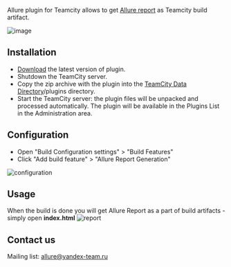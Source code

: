 Allure plugin for Teamcity allows to get [Allure report](http://allure.qatools.ru) as Teamcity build artifact.

![image](https://raw.github.com/allure-framework/allure-core/master/allure-dashboard.png)

## Installation

 * [Download](https://github.com/allure-framework/allure-teamcity-plugin/releases/latest) the latest version of plugin.
 * Shutdown the TeamCity server.
 * Copy the zip archive with the plugin into the [TeamCity Data Directory](http://confluence.jetbrains.com/display/TCD8/TeamCity+Data+Directory)/plugins directory.
 * Start the TeamCity server: the plugin files will be unpacked and processed automatically. The plugin will be available in the Plugins List in the Administration area.

## Configuration

 * Open "Build Configuration settings" > "Build Features"
 * Click "Add build feature" > "Allure Report Generation"

![configuration](https://raw.githubusercontent.com/allure-framework/allure-teamcity-plugin/master/img/allure-configuration.png)

## Usage

When the build is done you will get Allure Report as a part of build artifacts - simply open **index.html**
![report](https://raw.githubusercontent.com/allure-framework/allure-teamcity-plugin/master/img/allure-report.png)

## Contact us
Mailing list: [allure@yandex-team.ru](mailto:allure@yandex-team.ru)
